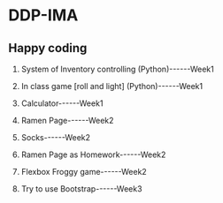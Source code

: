 # DDP-IMA

## Happy coding

1. System of Inventory controlling (Python)------Week1
2. In class game [roll and light] (Python)------Week1
3. Calculator------Week1

4. Ramen Page------Week2
5. Socks------Week2
6. Ramen Page as Homework------Week2
7. Flexbox Froggy game------Week2
8. Try to use Bootstrap------Week3
